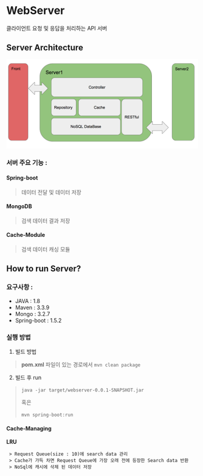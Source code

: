 # WebServer

클라이언트 요청 및 응답을 처리하는 API 서버

## Server Architecture

![Server1](https://github.com/JayStevency/JayStevency/blob/master/PortfolioProject1/Server1.png)


### 서버 주요 기능 :
#### Spring-boot

> 데이터 전달 및 데이터 저장

#### MongoDB

> 검색 데이터 결과 저장


#### Cache-Module

> 검색 데이터 캐싱 모듈

## How to run Server?

### 요구사항 :

- JAVA : 1.8 
- Maven : 3.3.9 
- Mongo : 3.2.7
- Spring-boot : 1.5.2

### 실행 방법

1. 빌드 방법
    
>**pom.xml** 파일이 있는 경로에서 ```mvn clean package```

 
2. 빌드 후 run


  >```java -jar target/webserver-0.0.1-SNAPSHOT.jar``` 
  >
  >  혹은
  >
  >```mvn spring-boot:run```

#### Cache-Managing

 **LRU**
    
     > Request Queue(size : 10)에 search data 관리 
     > Cache가 가득 차면 Request Queue에 가장 오래 전에 등장한 Search data 반환
     > NoSql에 캐시에 삭제 된 데이터 저장

